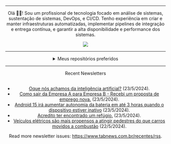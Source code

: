 <div align="center">
<hr>
<p>Olá 👋🏾! Sou um profissional de tecnologia focado em análise de sistemas, sustentação de sistemas, DevOps, e CI/CD. Tenho experiência em criar e manter infraestruturas automatizadas, implementar pipelines de integração e entrega contínua, e garantir a alta disponibilidade e performance dos sistemas.</p>
  <img src="https://media.giphy.com/media/yAGIvCiwPJn5C/giphy.gif">
<hr>
  <details>
  <summary>Meus repositórios preferidos</summary>
  <br />
  Alguns dos meus melhores repositórios:
  <br />
<br />
  <ul><li><a href=https://github.com/RxJSVini/aluratube target="_blank" rel="noopener noreferrer">RxJSVini/aluratube</a> (<b>0</b> ✨ and <b>0</b> 🍴): Aluratube - Desenvolvido durante a imersão React da Alura no final de 2022</li><li><a href=https://github.com/RxJSVini/nlw-ia target="_blank" rel="noopener noreferrer">RxJSVini/nlw-ia</a> (<b>0</b> ✨ and <b>0</b> 🍴): Projeto desenvolvido durante a NLW IA - Usando a API da OPENAI</li>
<li>More coming soon :).</li>
</ul>
  </details>
  <hr/>
    <summary>Recent Newsletters</summary>
  <br />
  <ul>
    <li><a href=https://www.tabnews.com.br/Reprogramado/oque-nos-achamos-da-inteligencia-artificial target="_blank" rel="noopener noreferrer">Oque nós achamos da inteligência artificial?</a> (23/5/2024).</li><li><a href=https://www.tabnews.com.br/sed/como-sair-da-empresa-a-para-empresa-b-recebi-um-proposta-de-emprego-nova target="_blank" rel="noopener noreferrer">Como sair da Empresa A para Empresa B - Recebi um proposta de emprego nova.</a> (23/5/2024).</li><li><a href=https://www.tabnews.com.br/NewsletterOficial/android-15-ira-aumentar-autonomia-da-bateria-em-ate-3-horas-quando-o-dispositivo-permanecer-inativo target="_blank" rel="noopener noreferrer">Android 15 irá aumentar autonomia da bateria em até 3 horas quando o dispositivo estiver inativo</a> (23/5/2024).</li><li><a href=https://www.tabnews.com.br/bertin203/acredito-ter-encontrado-um-refugio target="_blank" rel="noopener noreferrer">Acredito ter encontrado um refúgio.</a> (23/5/2024).</li><li><a href=https://www.tabnews.com.br/NewsletterOficial/veiculos-eletricos-sao-mais-propensos-a-atingir-pedestres-do-que-carros-movidos-a-combustao target="_blank" rel="noopener noreferrer">Veículos elétricos são mais propensos a atingir pedestres do que carros movidos a combustão</a> (22/5/2024).</li>
  </ul>
<p>Read more newsletter issues: <a href="https://www.tabnews.com.br/recentes/rss">https://www.tabnews.com.br/recentes/rss</a>.</p>
  </details>
